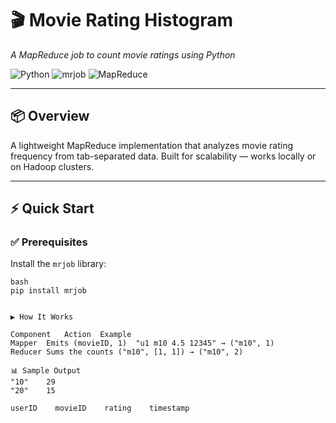 # 🎬 Movie Rating Histogram  
*A MapReduce job to count movie ratings using Python*

![Python](https://img.shields.io/badge/Python-3.x-blue) 
![mrjob](https://img.shields.io/badge/Library-mrjob-green) 
![MapReduce](https://img.shields.io/badge/Pattern-MapReduce-orange)

---

## 📦 Overview

A lightweight MapReduce implementation that analyzes movie rating frequency from tab-separated data. Built for scalability — works locally or on Hadoop clusters.

---

## ⚡ Quick Start

### ✅ Prerequisites

Install the `mrjob` library:

```
bash
pip install mrjob


▶️ How It Works

Component	Action	Example
Mapper	Emits (movieID, 1)	"u1 m10 4.5 12345" → ("m10", 1)
Reducer	Sums the counts	("m10", [1, 1]) → ("m10", 2)

📊 Sample Output
"10"    29  
"20"    15

userID    movieID    rating    timestamp
